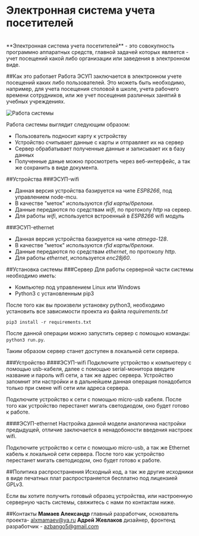 # Электронная система учета посетителей

<br>
**Электронная система учета посетителей** - это совокупность программно аппаратных средств, главной задачей которых является - учет посещений какой либо организации или заведения в электронном виде.

##Как это работает
  Работа ЭСУП заключается в электронном учете посещений каких либо пользователей. Это можеть быть необходимо, например, для учета посещения
столовой в школе, учета рабочего времени сотрудников, или же учет посещения различных занятий в учебных учреждениях.

![Работа системы](https://pp.vk.me/c836323/v836323884/24ccb/qEEUWXV0BMk.jpg)

 Работа системы выглядит следующим образом:
* Пользователь подносит карту к устройству
* Устройство считывает данные с карты и отправляет их на сервер
* Сервер обрабатывает полученные данные и записывает их в базу данных
* Полученные даные можно просмотреть через веб-интерфейс, а так же сохранить в виде документа.

##Устройства
###ЭСУП-wifi
* Данная версия устройства базируется на чипе *ESP8266*, под управлением node-mcu.
* В качестве "меток" используются *rfid карты/брелоки*.
* Данные передаются по средствам *wifi*, по протоколу *http* на сервер.
* Для работы *wifi*, используется встроенный в *ESP8266* wifi модуль

###ЭСУП-ethernet
* Данная версия устройства базируется на чипе *atmega-128*.
* В качестве "меток" используются *rfid карты/брелоки*.
* Данные передаются по средствам *ethernet*, по протоколу *http*.
* Для работы *ethernet*, используется *enc28j60*.


##Установка системы
###Сервер
Для работы серверной части системы необходимо иметь:
* Компьютер под управлением Linux или Windows
* Python3 с установленным pip3

После того как вы произвели установку python3, необходимо установить все зависимости проекта из файла *requirements.txt*


`pip3 install -r requirements.txt`


После данной операции можно запустить сервер с помощью команды: `python3 run.py`.


Таким образом сервер станет доступен в локальной сети сервера.

###Устройство
####ЭСУП-wifi
Подключите устройство к компьютеру с помощью usb-кабеля, далее с помощью serial-монитора введите название и пароль wifi сети, а так же адрес сервера.
Устройство запомнит эти настройки и в дальнейшем данная операция понадобится только при смене wifi сети или адреса сервера.


Подключите устройство к сети с помощью micro-usb кабеля. После того как устройство перестанет мигать светодиодом, оно будет готово к работе.

####ЭСУП-ethernet
Настройка данной модели аналогична настройки предыдущей, отличие заключается в ненадобоности введения настроек wifi.

Подключите устройство к сети с помощью micro-usb, а так же Ethernet кабель к локальной сети сервера. После того как устройство перестанет мигать светодиодом, оно будет готово к работе.


##Политика распространения
Исходный код, а так же другие исходники в виде печатных плат распространяется бесплатно под лицензией GPLv3.


Если вы хотите получить готовый образец устройства, или настроенную серверную часть системы, свяжитесь с нами по контактам ниже.

##Контакты
**Мамаев Александр** главный разработчик, основатель проекта- alxmamaev@ya.ru
**Адрей Жевлаков** дизайнер, фронтенд разработчик - azbango5@gmail.com
